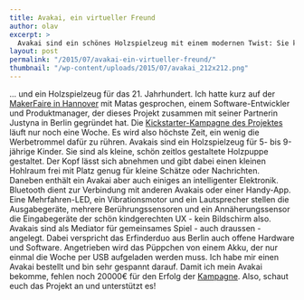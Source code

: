 ```yaml
---
title: Avakai, ein virtueller Freund
author: olav
excerpt: >
  Avakai sind ein schönes Holzspielzeug mit einem modernen Twist: Sie kommunizieren über Bluetooth und haben eine Reihe von Sensoren, eine bunte LED und Klänge auf Lager. Die Kickstarter-Kampagne läuft noch 5 Tage und braucht weitere Unterstützung.
layout: post
permalink: "/2015/07/avakai-ein-virtueller-freund/"
thumbnail: "/wp-content/uploads/2015/07/avakai_212x212.png"
---
```

... und ein Holzspielzeug für das 21. Jahrhundert. Ich hatte kurz auf der [MakerFaire in Hannover](https://tinkerthon.de/2015/06/makerfaire-hannover/) mit Matas gesprochen, einem Software-Entwickler und Produktmanager, der dieses Projekt zusammen mit seiner Partnerin Justyna in Berlin gegründet hat. Die [Kickstarter-Kampagne des Projektes](https://www.kickstarter.com/projects/vaikai/avakai-the-magical-play-companion) läuft nur noch eine Woche. Es wird also höchste Zeit, ein wenig die Werbetrommel dafür zu rühren. 
Avakais sind ein Holzspielzeug für 5- bis 9-jährige Kinder. Sie sind als kleine, schön zeitlos gestaltete Holzpuppe gestaltet. Der Kopf lässt sich abnehmen und gibt dabei einen kleinen Hohlraum frei mit Platz genug für kleine Schätze oder Nachrichten.
Daneben enthält ein Avakai aber auch einiges an intelligenter Elektronik. Bluetooth dient zur Verbindung mit anderen Avakais oder einer Handy-App. Eine Mehrfahren-LED, ein Vibrationsmotor und ein Lautsprecher stellen die Ausgabegeräte, mehrere Berührungssensoren und ein Annäherungssensor die Eingabegeräte der schön kindgerechten UX - kein Bildschirm also. 
Avakais sind als Mediator für gemeinsames Spiel - auch draussen - angelegt. Dabei verspricht das Erfinderduo aus Berlin auch offene Hardware und Software. Angetrieben wird das Püppchen von einem Akku, der nur einmal die Woche per USB aufgeladen werden muss.
Ich habe mir einen Avakai bestellt und bin sehr gespannt darauf. Damit ich mein Avakai bekomme, fehlen noch 20000€ für den Erfolg der [Kampagne](https://www.kickstarter.com/projects/vaikai/avakai-the-magical-play-companion). Also, schaut euch das Projekt an und unterstützt es!  
